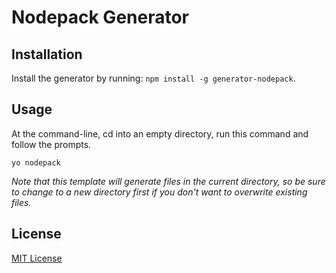 # Nodepack Generator

## Installation

Install the generator by running: `npm install -g generator-nodepack`.


## Usage

At the command-line, cd into an empty directory, run this command and follow the prompts.

```
yo nodepack
```

_Note that this template will generate files in the current directory, so be sure to change to a new directory first if you don't want to overwrite existing files._


## License

[MIT License](http://en.wikipedia.org/wiki/MIT_License)
